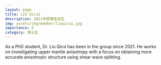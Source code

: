```yaml
---
layout: page
title: LIU Qirui
description: 2021年硕博连读生
img: assets/img/member/liuqirui.jpg
importance: 5
category: 博士生
---
```


As a PhD student, Dr. Liu Qirui has been in the group since 2021. He works on investigating upper mantle anisotropy with a focus on obtaining more accurate anisotropic structure using shear wave splitting.
